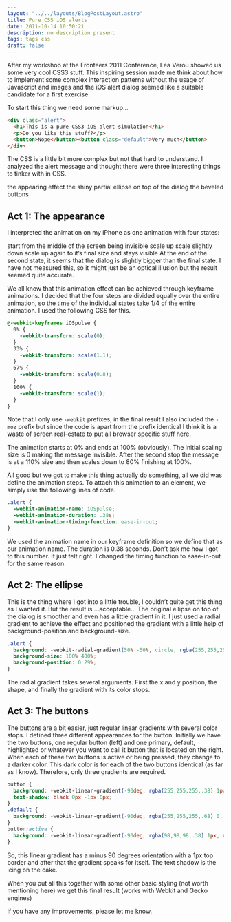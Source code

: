 ```yaml
---
layout: "../../layouts/BlogPostLayout.astro"
title: Pure CSS iOS alerts
date: 2011-10-14 10:50:21
description: no description present
tags: tags css
draft: false
---
```

<div class="span2-4">

After my workshop at the Fronteers 2011 Conference, Lea Verou showed us some very cool CSS3 stuff. This inspiring session made me think about how to implement some complex interaction patterns without the usage of Javascript and images and the iOS alert dialog seemed like a suitable candidate for a first exercise.

To start this thing we need some markup…

```html
<div class="alert">
  <h1>This is a pure CSS3 iOS alert simulation</h1>
  <p>Do you like this stuff?</p>
  <button>Nope</button><button class="default">Very much</button>
</div>
```

The CSS is a little bit more complex but not that hard to understand. I analyzed the alert message and thought there were three interesting things to tinker with in CSS.

the appearing effect
the shiny partial ellipse on top of the dialog
the beveled buttons

## Act 1: The appearance

I interpreted the animation on my iPhone as one animation with four states:

start from the middle of the screen being invisible
scale up
scale slightly down
scale up again to it’s final size and stays visible
At the end of the second state, it seems that the dialog is slightly bigger than the final state. I have not measured this, so it might just be an optical illusion but the result seemed quite accurate.

We all know that this animation effect can be achieved through keyframe animations. I decided that the four steps are divided equally over the entire animation, so the time of the individual states take 1/4 of the entire animation. I used the following CSS for this.

```css
@-webkit-keyframes iOSpulse {
  0% {
    -webkit-transform: scale(0);
  }
  33% {
    -webkit-transform: scale(1.1);
  }
  67% {
    -webkit-transform: scale(0.8);
  }
  100% {
    -webkit-transform: scale(1);
  }
}
```

Note that I only use <code>-webkit</code> prefixes, in the final result I also included the <code>-moz</code> prefix but since the code is apart from the prefix identical I think it is a waste of screen real-estate to put all browser specific stuff here.

The animation starts at 0% and ends at 100% (obviously). The initial scaling size is 0 making the message invisible. After the second stop the message is at a 110% size and then scales down to 80% finishing at 100%.

All good but we got to make this thing actually do something, all we did was define the animation steps. To attach this animation to an element, we simply use the following lines of code.

```css
.alert {
  -webkit-animation-name: iOSpulse;
  -webkit-animation-duration: .38s;
  -webkit-animation-timing-function: ease-in-out;
}
```
We used the animation name in our keyframe definition so we define that as our animation name. The duration is 0.38 seconds. Don’t ask me how I got to this number. It just felt right. I changed the timing function to ease-in-out for the same reason.

## Act 2: The ellipse

This is the thing where I got into a little trouble, I couldn’t quite get this thing as I wanted it. But the result is …acceptable… The original ellipse on top of the dialog is smoother and even has a little gradient in it. I just used a radial gradient to achieve the effect and positioned the gradient with a little help of background-position and background-size.

```css
.alert {
  background: -webkit-radial-gradient(50% -50%, circle, rgba(255,255,255,.1) 50%, transparent 50%), rgba(5,24,71,0.9);
  background-size: 100% 400%;
  background-position: 0 29%;
}
```

The radial gradient takes several arguments. First the x and y position, the shape, and finally the gradient with its color stops.

## Act 3: The buttons

The buttons are a bit easier, just regular linear gradients with several color stops. I defined three different appearances for the button. Initially we have the two buttons, one regular button (left) and one primary, default, highlighted or whatever you want to call it button that is located on the right. When each of these two buttons is active or being pressed, they change to a darker color. This dark color is for each of the two buttons identical (as far as I know). Therefore, only three gradients are required.

```css
button {
  background: -webkit-linear-gradient(-90deg, rgba(255,255,255,.38) 1px, rgba(255,255,255,.1) 50%, rgba(255,255,255,.04) 50%, rgba(255,255,255,.04) 100%);
  text-shadow: black 0px -1px 0px;
}
.default {
  background: -webkit-linear-gradient(-90deg, rgba(255,255,255,.68) 0, rgba(255,255,255,.43) 50%, rgba(255,255,255,.25) 50%, rgba(255,255,255,.32) 100%);
}
button:active {
  background: -webkit-linear-gradient(-90deg, rgba(98,98,98,.38) 1px, rgba(98,98,98,.2) 50%, rgba(0,0,0,.5) 50%, rgba(0,0,0,.38) 100%);
}
```
So, this linear gradient has a minus 90 degrees orientation with a 1px top border and after that the gradient speaks for itself. The text shadow is the icing on the cake.

When you put all this together with some other basic styling (not worth mentioning here) we get this final result (works with Webkit and Gecko engines)

If you have any improvements, please let me know.

</div>